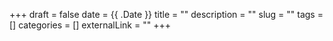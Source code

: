 +++ 
draft = false
date = {{ .Date }}
title = ""
description = ""
slug = "" 
tags = []
categories = []
externalLink = ""
+++